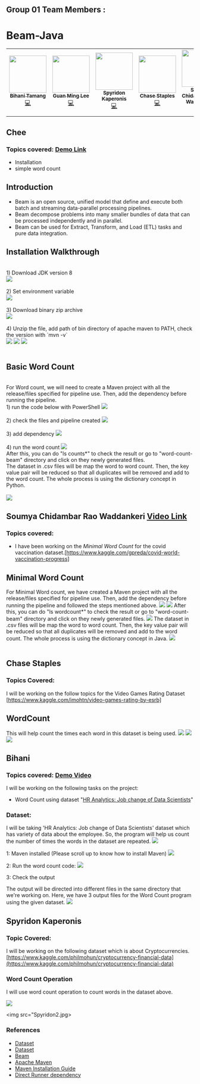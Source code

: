 ## Group 01 Team Members :
# Beam-Java
<table>
  <tr>
   <td align="center"><a href="https://github.com/blonbihani"><img src="https://avatars.githubusercontent.com/blonbihani" width="100px;" alt=""/><br /><sub><b>Bihani Tamang</b></sub></a><br /><a href="https://github.com/blonbihani" title="Code">💻</a></td>
  <td align="center"><a href="https://github.com/GuanMingChee"><img src="https://media-exp1.licdn.com/dms/image/C4E03AQFGCcqJt0vhMw/profile-displayphoto-shrink_800_800/0/1579219859147?e=1618444800&v=beta&t=7O8YlngIKOk8uvVM3E68Sv_VFgb7Da5xC9lz6PejEGQ" width="100px;" alt=""/><br /><sub><b>Guan Ming Lee</b></sub></a><br /><a href="https://github.com/GuanMingChee" title="Code">💻</a></td>
  <td align="center"><a href="https://github.com/SpyridonKaperonis"><img src="https://avatars.githubusercontent.com/SpyridonKaperonis" width="100px;" alt=""/><br /><sub><b>Spyridon Kaperonis</b></sub></a><br /><a href="https://github.com/SpyridonKaperonis" title="Code">💻</a></td>
  <td align="center"><a href="https://github.com/ChaseStaples"><img src="https://avatars.githubusercontent.com/ChaseStaples" width="100px;" alt=""/><br /><sub><b>Chase Staples</b></sub></a><br /><a href="https://github.com/ChaseStaples" title="Code">💻</a></td>
   <td align="center"><a href="https://github.com/soumyarao28"><img src="https://avatars.githubusercontent.com/soumyarao28" width="100px;" alt=""/><br /><sub><b>Soumya Chidambar Rao Waddankeri</b></sub></a><br /><a href="https://github.com/soumyarao28" title="Code">💻</a></td>
  </tr>
</table>
  
## Chee
### Topics covered: [Demo Link](https://use.vg/uQBWKw)
- Installation
- simple word count
## Introduction 
- Beam is an open source, unified model that define and execute both batch and streaming data-parallel processing pipelines. 
- Beam decompose problems into many smaller bundles of data that can be processed independently and in parallel.
- Beam can be used for Extract, Transform, and Load (ETL) tasks and pure data integration.
## Installation Walkthrough
<br/>
1) Download JDK version 8
<br/>
<img src="https://github.com/GuanMingChee/Beam-Java/blob/main/Screenshot%20(4).png">
<br/>
<br/>
2) Set environment variable
<br/>
<img src="https://github.com/GuanMingChee/Beam-Java/blob/main/Screenshot%20(3).png">
<br/>
<br/>
3) Download binary zip archive
<br/>
<img src="https://github.com/GuanMingChee/Beam-Java/blob/main/Screenshot%20(5).png">
<br/>
<br/>
4) Unzip the file, add path of bin directory of apache maven to PATH, check the version with `mvn -v`
<br/>
<img src="https://github.com/GuanMingChee/Beam-Java/blob/main/Screenshot%20(12).png">
<img src="https://github.com/GuanMingChee/Beam-Java/blob/main/Screenshot%20(6).png">
<img src="https://github.com/GuanMingChee/Beam-Java/blob/main/Screenshot%20(13).png">
<br/>
<br/>

## Basic Word Count
<br/>
For Word count, we will need to create a Maven project with all the release/files specified for pipeline use. Then, add the dependency before running the pipeline.
<br/>
1) run the code below with PowerShell
<img src="https://github.com/GuanMingChee/Beam-Java/blob/main/Screenshot%20(13)wc.png">
<br/>
<br/>
2) check the files and pipeline created
<img src="https://github.com/GuanMingChee/Beam-Java/blob/main/Screenshot%20(14)wc.png">
<br/>
<br/>
3) add dependency
<img src="https://github.com/GuanMingChee/Beam-Java/blob/main/Screenshot%20(7).png">
<br/>
<br/>
4) run the word count
<img src="https://github.com/GuanMingChee/Beam-Java/blob/main/Screenshot%20(8).png">
<br/>
After this, you can do "ls counts*" to check the result or go to "word-count-beam" directory and click on they newly generated files.
<br/>
The dataset in .csv files will be map the word to word count. Then, the key value pair will be reduced so that all duplicates will be removed and add to the word count. The whole process is using the dictionary concept in Python. 
<br/>
<br/>
<img src="https://github.com/GuanMingChee/Beam-Java/blob/main/Screenshot%20(16).png">
<br/>

## Soumya Chidambar Rao Waddankeri [Video Link](https://use.vg/WCN72o)
### Topics covered: 
- I have been working on the <i>Minimal Word Count</i> for the covid vaccination dataset.[https://www.kaggle.com/gpreda/covid-world-vaccination-progress]
## Minimal Word Count
For Minimal Word count, we have created a Maven project with all the release/files specified for pipeline use. Then, add the dependency before running the pipeline and followed the steps mentioned above.
<img src = "Dataset.PNG">
<img src ="word-count-beam folder.PNG">
After this, you can do "ls wordcount*" to check the result or go to "word-count-beam" directory and click on they newly generated files.
<img src ="Wordcount.PNG">
The dataset in .csv files will be map the word to word count. Then, the key value pair will be reduced so that all duplicates will be removed and add to the word count. The whole process is using the dictionary concept in Java. 
<img src="MiinimalWordCount.PNG">
<br/>
<br/>

## Chase Staples
### Topics Covered: 

I will be working on the follow topics for the Video Games Rating Dataset [https://www.kaggle.com/imohtn/video-games-rating-by-esrb]

## WordCount

This will help count the times each word in this dataset is being used.
<img src="https://github.com/GuanMingChee/Beam-Java/blob/main/Chase/ChaseDataset.PNG">
<img src="https://github.com/GuanMingChee/Beam-Java/blob/main/Chase/ChaseMaven.PNG">
<img src="https://github.com/GuanMingChee/Beam-Java/blob/main/Chase/ChaseCounts.PNG">

## Bihani

### Topics covered: [Demo Video](https://use.vg/SqkuF7)
I will be working on the following tasks on the project:

- Word Count using dataset "[HR Analytics: Job change of Data Scientists](https://www.kaggle.com/arashnic/hr-analytics-job-change-of-data-scientists)"

### Dataset:
I will be taking 'HR Analytics: Job change of Data Scientists' dataset which has variety of data about the employee. So, the program will help us count the number of times the words in the dataset are repeated.
<img src = "HR dataset.PNG">
<br>

1: Maven installed (Please scroll up to know how to install Maven)
<img src = "Maveninstalled.PNG">

2: Run the word count code:
<img src = "Wordcount code.PNG">

3: Check the output 

The output will be directed into different files in the same directory that we're working on. Here, we have 3 output files for the Word Count program using the given dataset. 
<img src = "Outputs.PNG">

## Spyridon Kaperonis

### Topic Covered: 

I will be working on the following dataset which is about Cryptocurrencies. [https://www.kaggle.com/philmohun/cryptocurrency-financial-data](https://www.kaggle.com/philmohun/cryptocurrency-financial-data)

### Word Count Operation
 I will use word count operation to count words in the dataset above. 

 <img src="Spyridon1.jpg">

 <img src="Spyridon2.jpg>
 
 

### References
- [Dataset](https://www.kaggle.com/arashnic/hr-analytics-job-change-of-data-scientists)
- [Dataset](https://www.kaggle.com/imohtn/video-games-rating-by-esrb)
- [Beam](https://beam.apache.org/get-started/quickstart-java/)
- [Apache Maven](https://maven.apache.org/download.cgi)
- [Maven Installation Guide](https://maven.apache.org/install.html)
- [Direct Runner dependency](https://beam.apache.org/documentation/runners/direct/)


